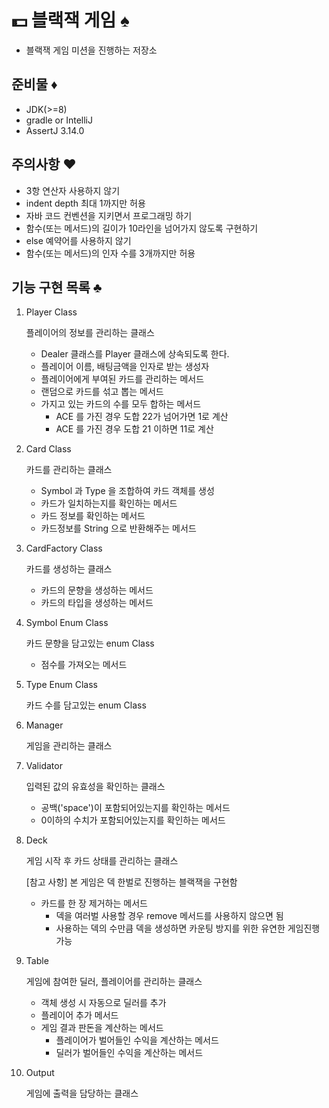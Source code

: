 # 💵 블랙잭 게임 ♠ 

- 블랙잭 게임 미션을 진행하는 저장소

## 준비물 ♦

- JDK(>=8)
- gradle or IntelliJ
- AssertJ 3.14.0

## 주의사항 ♥
- 3항 연산자 사용하지 않기
- indent depth 최대 1까지만 허용
- 자바 코드 컨벤션을 지키면서 프로그래밍 하기
- 함수(또는 메서드)의 길이가 10라인을 넘어가지 않도록 구현하기
- else 예약어를 사용하지 않기
- 함수(또는 메서드)의 인자 수를 3개까지만 허용

## 기능 구현 목록 ♣

1. Player Class

    플레이어의 정보를 관리하는 클래스

    - Dealer 클래스를 Player 클래스에 상속되도록 한다.
    - 플레이어 이름, 배팅금액을 인자로 받는 생성자
    - 플레이어에게 부여된 카드를 관리하는 메서드
    - 랜덤으로 카드를 섞고 뽑는 메서드
    - 가지고 있는 카드의 수를 모두 합하는 메서드
        - ACE 를 가진 경우 도합 22가 넘어가면 1로 계산
        - ACE 를 가진 경우 도합 21 이하면 11로 계산

2. Card Class

    카드를 관리하는 클래스

    - Symbol 과 Type 을 조합하여 카드 객체를 생성
    - 카드가 일치하는지를 확인하는 메서드
    - 카드 정보를 확인하는 메서드
    - 카드정보를 String 으로 반환해주는 메서드

3. CardFactory Class

    카드를 생성하는 클래스
    
    - 카드의 문향을 생성하는 메서드
    - 카드의 타입을 생성하는 메서드

4. Symbol Enum Class

    카드 문향을 담고있는 enum Class
    
    - 점수를 가져오는 메서드

5. Type Enum Class

    카드 수를 담고있는 enum Class
    
6. Manager

    게임을 관리하는 클래스
    
7. Validator

    입력된 값의 유효성을 확인하는 클래스
    
    - 공백('space')이 포함되어있는지를 확인하는 메서드
    - 0이하의 수치가 포함되어있는지를 확인하는 메서드
    
8. Deck

    게임 시작 후 카드 상태를 관리하는 클래스
    
    [참고 사항] 본 게임은 덱 한벌로 진행하는 블랙잭을 구현함
    
    - 카드를 한 장 제거하는 메서드
        - 덱을 여러벌 사용할 경우 remove 메서드를 사용하지 않으면 됨
        - 사용하는 덱의 수만큼 덱을 생성하면 카운팅 방지를 위한 유연한 게임진행 가능
    
9. Table

    게임에 참여한 딜러, 플레이어를 관리하는 클래스
    - 객체 생성 시 자동으로 딜러를 추가
    - 플레이어 추가 메서드
    - 게임 결과 판돈을 계산하는 메서드
        - 플레이어가 벌어들인 수익을 계산하는 메서드
        - 딜러가 벌어들인 수익을 계산하는 메서드
    
10. Output

    게임에 출력을 담당하는 클래스